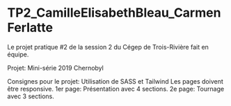 # TP2_CamilleElisabethBleau_CarmenFerlatte
Le projet pratique #2 de la session 2 du Cégep de Trois-Rivière fait en équipe.

Projet: Mini-série 2019 Chernobyl

Consignes pour le projet: 
Utilisation de SASS et Tailwind
Les pages doivent être responsive.
1er page: Présentation avec 4 sections.
2e page: Tournage avec 3 sections.